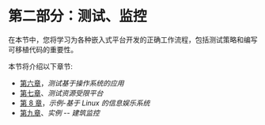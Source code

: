 # 第二部分：测试、监控

在本节中，您将学习为各种嵌入式平台开发的正确工作流程，包括测试策略和编写可移植代码的重要性。

本节将介绍以下章节:

*   [第六章](06.html)，*测试基于操作系统的应用*
*   [第七章](06.html)、*测试资源受限平台*
*   [第 8 章](08.html)，*示例-基于 Linux 的信息娱乐系统*
*   [第九章](09.html)、*实例 -- 建筑监控*